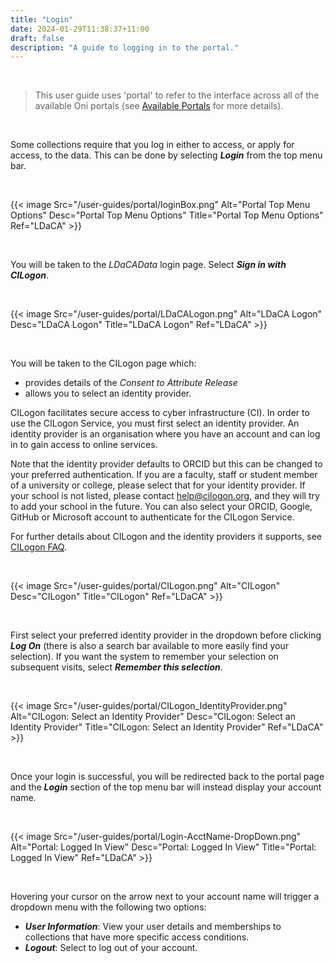 ```yaml
---
title: "Login"
date: 2024-01-29T11:38:37+11:00
draft: false
description: "A guide to logging in to the portal."
---
```


<br>

> This user guide uses 'portal' to refer to the interface across all of the available Oni portals (see [Available Portals](/resources/user-guides/portal/available-portals/) for more details).

<br>

Some collections require that you log in either to access, or apply for access, to the data. This can be done by selecting ___Login___ from the top menu bar.

<br>

{{< image Src="/user-guides/portal/loginBox.png" Alt="Portal Top Menu Options" Desc="Portal Top Menu Options" Title="Portal Top Menu Options" Ref="LDaCA" >}}

<br>

You will be taken to the _LDaCAData_ login page. Select ___Sign in with CILogon___.

<br>

{{< image Src="/user-guides/portal/LDaCALogon.png" Alt="LDaCA Logon" Desc="LDaCA Logon" Title="LDaCA Logon" Ref="LDaCA" >}}

<br>

You will be taken to the CILogon page which:
- provides details of the _Consent to Attribute Release_
- allows you to select an identity provider.

CILogon facilitates secure access to cyber infrastructure (CI). In order to use the CILogon Service, you must first select an identity provider. An identity provider is an organisation where you have an account and can log in to gain access to online services.

Note that the identity provider defaults to ORCID but this can be changed to your preferred authentication. If you are a faculty, staff or student member of a university or college, please select that for your identity provider. If your school is not listed, please contact help@cilogon.org, and they will try to add your school in the future. You can also select your ORCID, Google, GitHub or Microsoft account to authenticate for the CILogon Service.

For further details about CILogon and the identity providers it supports, see [CILogon FAQ](https://www.cilogon.org/faq).

<br>

{{< image Src="/user-guides/portal/CILogon.png" Alt="CILogon" Desc="CILogon" Title="CILogon" Ref="LDaCA" >}}

<br>

First select your preferred identity provider in the dropdown before clicking ___Log On___ (there is also a search bar available to more easily find your selection). If you want the system to remember your selection on subsequent visits, select ___Remember this selection___.

<br>

{{< image Src="/user-guides/portal/CILogon_IdentityProvider.png" Alt="CILogon: Select an Identity Provider" Desc="CILogon: Select an Identity Provider" Title="CILogon: Select an Identity Provider" Ref="LDaCA" >}}

<br>

Once your login is successful, you will be redirected back to the portal page and the ___Login___ section of the top menu bar will instead display your account name.

<br>

{{< image Src="/user-guides/portal/Login-AcctName-DropDown.png" Alt="Portal: Logged In View" Desc="Portal: Logged In View" Title="Portal: Logged In View" Ref="LDaCA" >}}

<br>

Hovering your cursor on the arrow next to your account name will trigger a dropdown menu with the following two options:
- ___User Information___: View your user details and memberships to collections that have more specific access conditions.
- ___Logout___: Select to log out of your account.

<br>